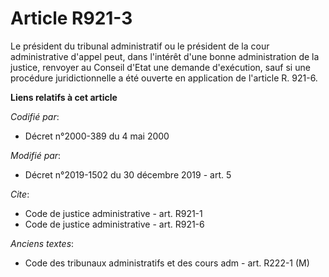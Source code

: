 # Article R921-3

Le président du tribunal administratif ou le président de la cour administrative d'appel peut, dans l'intérêt d'une bonne
administration de la justice, renvoyer au Conseil d'Etat une demande d'exécution, sauf si une procédure juridictionnelle a
été ouverte en application de l'article R. 921-6.

**Liens relatifs à cet article**

_Codifié par_:

  - Décret n°2000-389 du 4 mai 2000

_Modifié par_:

  - Décret n°2019-1502 du 30 décembre 2019 - art. 5

_Cite_:

  - Code de justice administrative - art. R921-1
  - Code de justice administrative - art. R921-6

_Anciens textes_:

  - Code des tribunaux administratifs et des cours adm - art. R222-1 (M)
